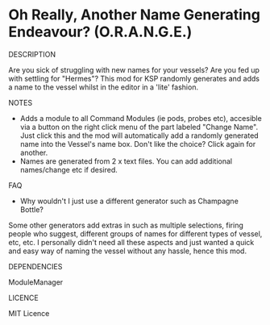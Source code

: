 # Oh Really, Another Name Generating Endeavour? (O.R.A.N.G.E.)

DESCRIPTION

Are you sick of struggling with new names for your vessels? Are you fed up with settling for "Hermes"? 
This mod for KSP randomly generates and adds a name to the vessel whilst in the editor in a 'lite' fashion.


NOTES

- Adds a module to all Command Modules (ie pods, probes etc), accesible via a button on the right click 
  menu of the part labeled "Change Name". Just click this and the mod will automatically add a randomly 
  generated name into the Vessel's name box. Don't like the choice? Click again for another.
- Names are generated from 2 x text files. You can add additional names/change etc if desired.



FAQ

- Why wouldn't I just use a different generator such as Champagne Bottle?

Some other generators add extras in such as multiple selections, firing people who suggest, different 
groups of names for different types of vessel, etc, etc. I personally didn't need all these aspects 
and just wanted a quick and easy way of naming the vessel without any hassle, hence this mod.


DEPENDENCIES

ModuleManager


LICENCE

MIT Licence





